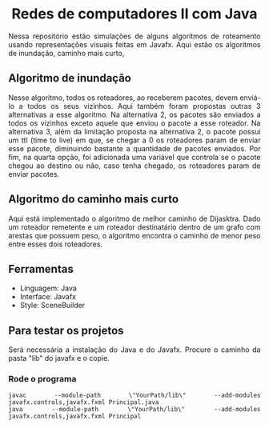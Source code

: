 <div align="center">
  <h1 align="center">Redes de computadores II com Java</h1>
</div>

<div align="justify">
Nessa repositório estão simulações de alguns algoritmos de roteamento usando representações visuais feitas em Javafx. Aqui estão os algoritmos de inundação, caminho mais curto, 
</div>

## Algoritmo de inundação
<div align="justify">
Nesse algoritmo, todos os roteadores, ao receberem pacotes, devem enviá-lo a todos os seus vizinhos. Aqui também foram propostas outras 3 alternativas a esse algoritmo. Na alternativa 2, os pacotes são enviados a todos os vizinhos exceto aquele que enviou o pacote a esse roteador. Na alternativa 3, além da limitação proposta na alternativa 2, o pacote possui um ttl (time to live) em que, se chegar a 0 os roteadores param de enviar esse pacote, diminuindo bastante a quantidade de pacotes enviados. Por fim, na quarta opção, foi adicionada uma variável que controla se o pacote chegou ao destino ou não, caso tenha chegado, os roteadores param de enviar pacotes.
</div>
<img></img>

## Algoritmo do caminho mais curto
<div align="justify">
Aqui está implementado o algoritmo de melhor caminho de Dijasktra. Dado um roteador remetente e um roteador destinatário dentro de um grafo com arestas que possuem peso, o algoritmo encontra o caminho de menor peso entre esses dois roteadores.
</div>
<img></img>

## Ferramentas
- Linguagem: Java
- Interface: Javafx
- Style: SceneBuilder

## Para testar os projetos
<div align="justify">
Será necessária a instalação do Java e do Javafx. Procure o caminho da pasta "lib" do javafx e o copie. 

### Rode o programa
```shell
javac --module-path \"YourPath/lib\" --add-modules javafx.controls,javafx.fxml Principal.java
java --module-path \"YourPath/lib\" --add-modules javafx.controls,javafx.fxml Principal
```
</div>
